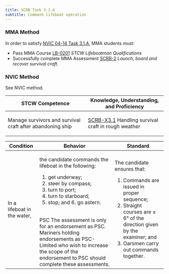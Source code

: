 ```yaml
---
title: SCRB Task 3.1.A 
subtitle: Command lifeboat operation
---
```



### MMA Method

In order to satisfy  [NVIC 04-14  Task  3.1.A](/stcw23/assets/images/nvic-04-14.pdf), MMA students must:

* Pass MMA Course  [LB-0201](LB-0201) *STCW Lifeboatman Qualifications*
* Successfully complete MMA Assessment  [SCRB-2](SCRB-2) *Launch, board and recover survival craft.*


### NVIC Method

<a onclick="togglevisibility('nvic_methods')" >See NVIC method.</a>

<div id='nvic_methods' class='hide'>

<table>
<thead>
<tr>
<th class='forty'> STCW Competence </th>
<th class='sixty'> Knowledge, Understanding, and Proficiency </th>
</tr>
</thead>




<tbody>
<tr><td markdown='1'>

Manage survivors and survival craft after abandoning ship

</td><td markdown='1'>

[SCRB-X3.1](../../tables/621.html#SCRB-X3.1) Handling survival craft in rough weather

</td></tr>


</tbody>
</table>


<table>
<thead>
<tr><th class='twenty'>  Condition </th><th class='twenty'> Behavior </th><th  class='sixty'>Standard </th></tr>
</thead>
<tbody >



<tr><td markdown='1'>

In a lifeboat in the water,

</td><td markdown='1'>

the candidate commands the lifeboat in the following:

1. get underway;
2. steer by compass;
3. turn to port;
4. turn to starboard;
5. stop; and 6. go astern.

<br>

<div class="tooltip">PSC
<span class="tooltiptext">
The assessment is only for an endorsement as PSC. Mariners holding endorsements as PSC-Limited who wish to increase the scope of the endorsement to PSC should complete these assessments.
</span>
</div>


</td><td markdown='1'>

The candidate ensures that:

1. Commands are issued in proper sequence;
2. Straight courses are ± 6° of the direction given by the examiner; and 
3. Oarsmen carry out commands together. 

</td></tr>
</tbody>
</table>
</div>

